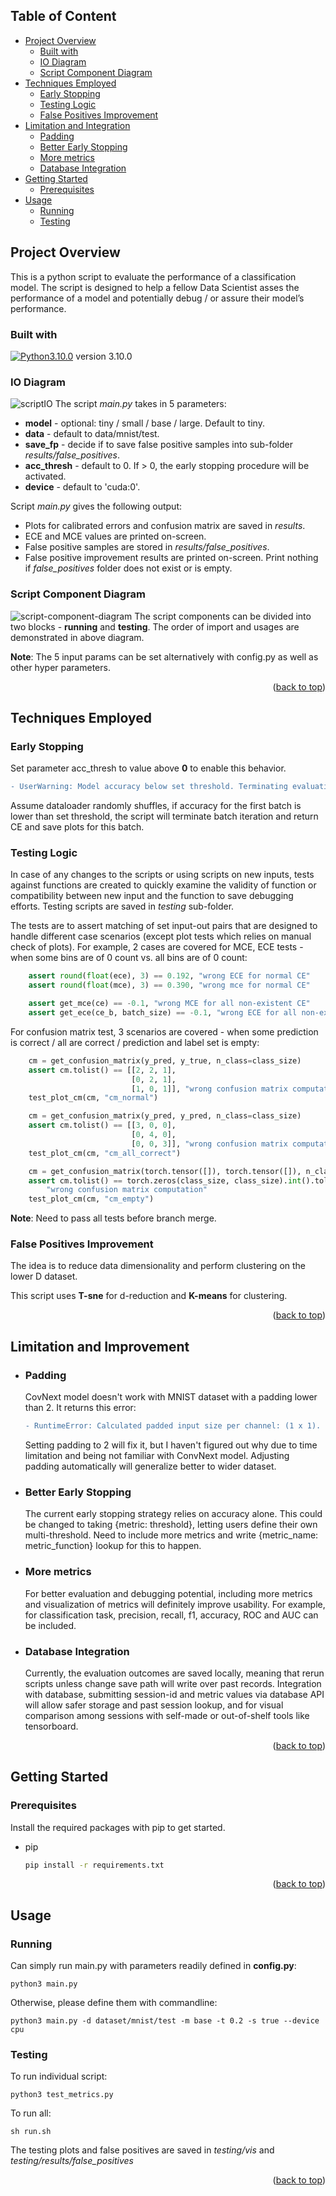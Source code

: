 ## Table of Content

- [Project Overview](#project-overview)
  * [Built with](#built-with)
  * [IO Diagram](#io-diagram)
  * [Script Component Diagram](#script-component-diagram)
- [Techniques Employed](#techniques-employed)
  * [Early Stopping](#early-stopping)
  * [Testing Logic](#testing-logic)
  * [False Positives Improvement](#false-positives-improvement)
- [Limitation and Integration](#limitation-and-improvement)
  * [Padding](#padding)
  * [Better Early Stopping](#better-early-stopping)
  * [More metrics](#more-metrics)
  * [Database Integration](#database-integration)
- [Getting Started](#getting-started)
  * [Prerequisites](#prerequisites)
- [Usage](#usage)
  * [Running](#running)
  * [Testing](#testing)



<!-- ABOUT THE PROJECT -->
## Project Overview
This is a python script to evaluate the performance of a classification model. The script is designed to help a fellow Data Scientist asses the performance of a model and potentially debug / or assure their model’s performance. 

### Built with
[![Python3.10.0](https://img.shields.io/badge/python-3670A0?style=for-the-badge&logo=python&logoColor=ffdd54)](https://www.python.org/downloads/release/python-3100/)
version 3.10.0

### IO Diagram
![scriptIO](img/scriptIO.png)
The script *main.py* takes in 5 parameters:
* **model** - optional: tiny / small / base / large. Default to tiny.
* **data** - default to data/mnist/test.
* **save_fp** - decide if to save false positive samples into sub-folder *results/false_positives*.
* **acc_thresh** - default to 0. If > 0, the early stopping procedure will be activated.
* **device** - default to 'cuda:0'.

Script *main.py* gives the following output:
* Plots for calibrated errors and confusion matrix are saved in *results*.
* ECE and MCE values are printed on-screen.
* False positive samples are stored in *results/false_positives*.
* False positive improvement results are printed on-screen. Print nothing if *false_positives* folder does not exist or is empty.

### Script Component Diagram

![script-component-diagram](img/script-compoenent-diagram.png)
The script components can be divided into two blocks - **running** and **testing**. The order of import and usages are demonstrated in above diagram. 

**Note**: The 5 input params can be set alternatively with config.py as well as other hyper parameters.

<p align="right">(<a href="#table-of-content">back to top</a>)</p>

## Techniques Employed

### Early Stopping
Set parameter acc_thresh to value above **0** to enable this behavior.

```diff
- UserWarning: Model accuracy below set threshold. Terminating evaluation now...
```
Assume dataloader randomly shuffles, if accuracy for the first batch is lower than set threshold, the script will terminate batch iteration and return CE and save plots for this batch.

### Testing Logic
In case of any changes to the scripts or using scripts on new inputs, tests against functions are created to quickly examine the validity of function or compatibility between new input and the function to save debugging efforts. Testing scripts are saved in *testing* sub-folder.

The tests are to assert matching of set input-out pairs that are designed to handle different case scenarios (except plot tests which relies on manual check of plots). For example, 2 cases are covered for MCE, ECE tests - when some bins are of 0 count vs. all bins are of 0 count:
```python
    assert round(float(ece), 3) == 0.192, "wrong ECE for normal CE"
    assert round(float(mce), 3) == 0.390, "wrong mce for normal CE"

    assert get_mce(ce) == -0.1, "wrong MCE for all non-existent CE"
    assert get_ece(ce_b, batch_size) == -0.1, "wrong ECE for all non-existent CE"
```

For confusion matrix test, 3 scenarios are covered - when some prediction is correct / all are correct / prediction and label set is empty:
```python
    cm = get_confusion_matrix(y_pred, y_true, n_class=class_size)
    assert cm.tolist() == [[2, 2, 1],
                           [0, 2, 1],
                           [1, 0, 1]], "wrong confusion matrix computation"
    test_plot_cm(cm, "cm_normal")

    cm = get_confusion_matrix(y_pred, y_pred, n_class=class_size)
    assert cm.tolist() == [[3, 0, 0],
                           [0, 4, 0],
                           [0, 0, 3]], "wrong confusion matrix computation"
    test_plot_cm(cm, "cm_all_correct")

    cm = get_confusion_matrix(torch.tensor([]), torch.tensor([]), n_class=class_size)
    assert cm.tolist() == torch.zeros(class_size, class_size).int().tolist(), \
        "wrong confusion matrix computation"
    test_plot_cm(cm, "cm_empty")
```

**Note**: Need to pass all tests before branch merge.


### False Positives Improvement
The idea is to reduce data dimensionality and perform clustering on the lower D dataset.

This script uses **T-sne** for d-reduction and **K-means** for clustering.

<p align="right">(<a href="#table-of-content">back to top</a>)</p>


## Limitation and Improvement

* ### Padding
  CovNext model doesn't work with MNIST dataset with a padding lower than 2. It returns this error:
  ```diff
  - RuntimeError: Calculated padded input size per channel: (1 x 1). Kernel size: (2 x 2). Kernel size can't be greater than actual input size
  ```
  Setting padding to 2 will fix it, but I haven't figured out why due to time limitation and being not familiar with ConvNext model. Adjusting padding automatically will generalize better to wider dataset.
* ### Better Early Stopping
  
  The current early stopping strategy relies on accuracy alone. This could be changed to taking {metric: threshold}, letting users define their own multi-threshold. Need to include more metrics and write {metric_name: metric_function} lookup for this to happen.
* ### More metrics

  For better evaluation and debugging potential, including more metrics and visualization of metrics will definitely improve usability. For example, for classification task, precision, recall, f1, accuracy, ROC and AUC can be included.


* ### Database Integration

  Currently, the evaluation outcomes are saved locally, meaning that rerun scripts unless change save path will write over past records. Integration with database, submitting session-id and metric values via database API will allow safer storage and past session lookup, and for visual comparison among sessions with self-made or out-of-shelf tools like tensorboard.


<p align="right">(<a href="#table-of-content">back to top</a>)</p>


<!-- GETTING STARTED -->
## Getting Started

### Prerequisites

Install the required packages with pip to get started.
* pip
  ```sh
  pip install -r requirements.txt
  ```


<p align="right">(<a href="#table-of-content">back to top</a>)</p>


<!-- USAGE -->
## Usage

### Running
Can simply run main.py with parameters readily defined in **config.py**:
```commandline
python3 main.py
```
Otherwise, please define them with commandline:
```commandline
python3 main.py -d dataset/mnist/test -m base -t 0.2 -s true --device cpu
```

### Testing
To run individual script:
```commandline
python3 test_metrics.py
```
To run all:
```commandline
sh run.sh
```
The testing plots and false positives are saved in *testing/vis* and *testing/results/false_positives*
<p align="right">(<a href="#table-of-content">back to top</a>)</p>